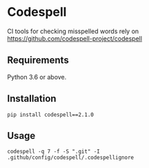 # Codespell
CI tools for checking misspelled words rely on https://github.com/codespell-project/codespell

## Requirements
Python 3.6 or above.

## Installation

```shell
pip install codespell==2.1.0
```

## Usage

```shell
codespell -q 7 -f -S ".git" -I .github/config/codespell/.codespellignore
```
